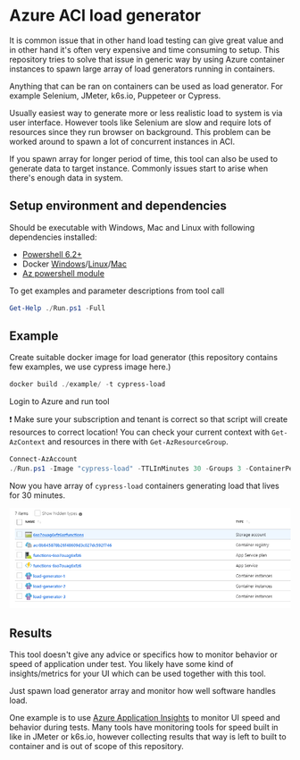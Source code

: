# Azure ACI load generator

It is common issue that in other hand load testing can give great value
and in other hand it's often very expensive and time consuming to setup.
This repository tries to solve that issue in generic way by using Azure
container instances to spawn large array of load generators running in
containers.

Anything that can be ran on containers can be used as load generator. For
example Selenium, JMeter, k6s.io, Puppeteer or Cypress.

Usually easiest way to generate more or less realistic load to system is
via user interface. However tools like Selenium are slow and require lots
of resources since they run browser on background. This problem can be
worked around to spawn a lot of concurrent instances in ACI.

If you spawn array for longer period of time, this tool can also be used
to generate data to target instance. Commonly issues start to arise when
there's enough data in system.

## Setup environment and dependencies

Should be executable with Windows, Mac and Linux with following dependencies installed:

- [Powershell 6.2+](https://github.com/PowerShell/PowerShell)
- Docker [Windows](https://docs.docker.com/docker-for-windows/)/[Linux](https://docs.docker.com/install/linux/docker-ce/ubuntu/)/[Mac](https://docs.docker.com/docker-for-mac/install/)
- [Az powershell module](https://docs.microsoft.com/en-us/powershell/azure/install-az-ps)

To get examples and parameter descriptions from tool call

```powershell
Get-Help ./Run.ps1 -Full
```

## Example

Create suitable docker image for load generator (this repository contains few examples, we use cypress image here.)

```powershell
docker build ./example/ -t cypress-load
```

Login to Azure and run tool

:heavy_exclamation_mark: Make sure your subscription and tenant is correct so that script will create resources to correct location!
You can check your current context with `Get-AzContext` and resources in there with `Get-AzResourceGroup`.

```powershell
Connect-AzAccount
./Run.ps1 -Image "cypress-load" -TTLInMinutes 30 -Groups 3 -ContainerPerGroup 3
```

Now you have array of `cypress-load` containers generating load that lives for 30 minutes.

![alt text](./img/generated-resources.png "Created resources that executes load")

## Results

This tool doesn't give any advice or specifics how to monitor behavior or
speed of application under test. You likely have some kind of
insights/metrics for your UI which can be used together with this tool.

Just spawn load generator array and monitor how well software handles load.

One example is to use [Azure Application Insights](https://docs.microsoft.com/en-us/azure/azure-monitor/app/app-insights-overview) to monitor UI speed and behavior
during tests. Many tools have monitoring tools for speed built in like in JMeter
or k6s.io, however collecting results that way is left to built to container and is out
of scope of this repository.
